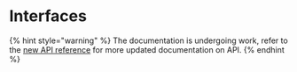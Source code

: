 # Interfaces

{% hint style="warning" %}
The documentation is undergoing work, refer to the [new API reference](https://docs.golem.network/creators/) for more updated documentation on API.
{% endhint %}

